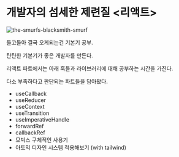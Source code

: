 # 개발자의 섬세한 제련질 <리액트>
![the-smurfs-blacksmith-smurf](https://user-images.githubusercontent.com/52379503/230860933-4be09789-22db-41a3-be65-443233ced587.gif)

돌고돌아 결국 오게되는건 기본기 공부.

탄탄한 기본기가 좋은 개발자를 만든다.

리액트 파트에서는 아래 훅들과 라이브러리에 대해 공부하는 시간을 가진다.

다소 부족하다고 판단되는 파트들을 담아봤다.
- useCallback
- useReducer
- useContext
- useTransition
- useImperativeHandle
- forwardRef
- callbackRef
- 모빅스 구체적인 사용기
- 아토믹 디자인 시스템 적용해보기 (with tailwind)
